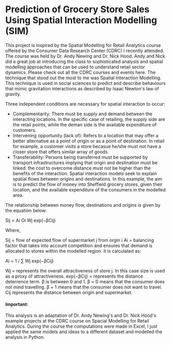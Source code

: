 # Prediction of Grocery Store Sales Using Spatial Interaction Modelling (SIM)

This project is inspired by the Spatial Modelling for Retail Analytics course offered by the Consumer Data Research Center (CDRC) I recently attended. The course was held by Dr. Andy Newing and Dr. Nick Hood. Andy and Nick did a great job at introducing the class to sophisticated analysis and spatial modelling approaches that can be used to understand retail sector dynamics. Please check out all the CDRC courses and events here.
The technique that stood out the most to me was Spatial Interaction Modelling. This technique is used in social sciences to predict and describe behaviours that mimic gravitation interactions as described by Isaac Newton's law of gravity.

Three independent conditions are necessary for spatial interaction to occur:

* Complementarity: There must be supply and demand between the interacting locations. In the specific case of retailing, the supply side are the retail points, while the deman side is the available expenditure of customers.
* Intervening opportunity (lack of): Refers to a location that may offer a better alternative as a point of origin or as a point of destination. In retail for example, a customer visits a store becasue he/she must not have a closer store that offers similar array of goods.
* Transferability: Persons being transferred must be supported by transport infrastructures implying that origin and destination must be linked. the cost to overcome distance must not be higher than the benefits of the interaction.
Spatial interaction models seek to explain spatial flows between origins and destinations. In this example, the aim is to predict the flow of money into Sheffield grocery stores, given their location, and the available expenditure of the consumers in the modelled area.

The relationship between money flow, destinations and origins is given by the equation below:

Sij = Ai Oi Wj exp(−βCij)
 
Where,

Sij  = flow of expected flow of supermarket  j  from orgin  i 
Ai  = balancing factor that takes into account competition and ensures that demand is allocated to stores within the modelled region. it is calculated as:

Ai = 1 / ∑ Wj exp(−βCij)
 
Wj  = represents the overall attractiveness of store j. In this case size is used as a proxy of attractiveness.
exp(−βCij)  = represents the distance deterrence term.  β  is between 0 and 1.  β  = 0 means that the consumer does not mind travelling.  β = 1 means that the consumer does not want to travel.  Cij  represents the distance between origin and supermarket.
#### Important:
This analysis is an adaptation of Dr. Andy Newing's and Dr. Nick Hood's example projects at the CDRC course on Spacial Modelling for Retail Analytics. During the course the computations were made in Excel, I just applied the same models and ideas to a different dataset and modelled the analysis in Python.
